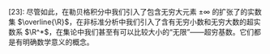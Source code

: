 \[23]: 尽管如此，在勒贝格积分中我们引入了包含无穷大元素 ${\pm\infty }$ 的扩张了的实数集 $\overline{\R}$，在非标准分析中我们引入了含有无穷小数和无穷大数的超实数系 $\R^*$，在集论中我们甚至有可以比较大小的“无限”——超穷基数。它们都是有明确数学意义的概念。